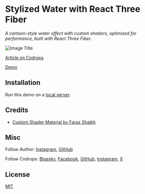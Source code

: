 # Stylized Water with React Three Fiber

_A cartoon-style water effect with custom shaders, optimized for performance,
built with React Three Fiber._

![Image Title](https://generative-placeholders.glitch.me/image?width=800&height=600")

[Article on Codrops](https://tympanus.net/codrops/?p=)

[Demo](https://stylized-water.vercel.app/)

## Installation

Run this demo on a
[local server](https://developer.mozilla.org/en-US/docs/Learn/Common_questions/Tools_and_setup/set_up_a_local_testing_server).

## Credits

- [Custom Shader Material by Faraz Shaikh](https://github.com/FarazzShaikh/THREE-CustomShaderMaterial)

## Misc

Follow _Author_: [Instagram](https://instagram.com/thaslle),
[GitHub](https://github.com/thaslle/)

Follow Codrops: [Bluesky](https://bsky.app/profile/codrops.bsky.social),
[Facebook](http://www.facebook.com/codrops),
[GitHub](https://github.com/codrops),
[Instagram](https://www.instagram.com/codropsss/), [X](http://www.x.com/codrops)

## License

[MIT](LICENSE)
